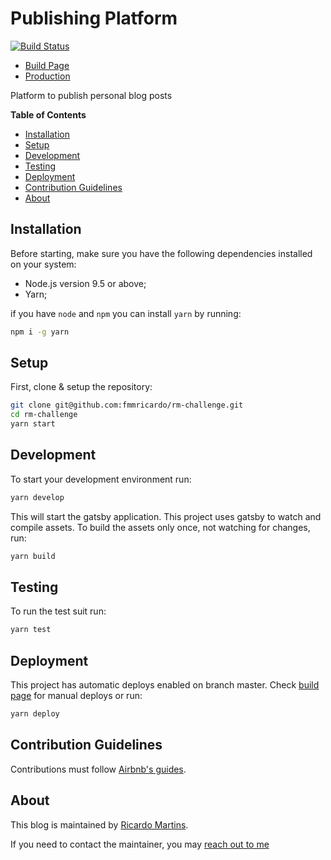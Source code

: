 [build-page]: https://semaphoreci.com/fmmricardo/rm-challenge

# Publishing Platform

[![Build Status](https://semaphoreci.com/api/v1/fmmricardo/rm-challenge/branches/master/badge.svg)](https://fmmricardo.semaphoreci.com)

- [Build Page][build-page]
- [Production](https://tndsblog.netlify.com)

Platform to publish personal blog posts

**Table of Contents**

- [Installation](#installation)
- [Setup](#setup)
- [Development](#development)
- [Testing](#testing)
- [Deployment](#deployment)
- [Contribution Guidelines](#contribution-guidelines)
- [About](#about)

## Installation

Before starting, make sure you have the following dependencies installed on your system:

- Node.js version 9.5 or above;
- Yarn;

if you have `node` and `npm` you can install `yarn` by running:

```bash
npm i -g yarn
```

## Setup

First, clone & setup the repository:

```bash
git clone git@github.com:fmmricardo/rm-challenge.git
cd rm-challenge
yarn start
```

## Development

To start your development environment run:

```bash
yarn develop
```

This will start the gatsby application.
This project uses gatsby to watch and compile assets.
To build the assets only once, not watching for changes, run:

```bash
yarn build
```

## Testing

To run the test suit run:

```bash
yarn test
```

## Deployment

This project has automatic deploys enabled on branch master. Check [build page][build-page] for manual deploys or run:

```bash
yarn deploy
```

## Contribution Guidelines

Contributions must follow [Airbnb's guides](https://github.com/airbnb/javascript).

## About

This blog is maintained by [Ricardo Martins](https://ricardomartins.netlify.com).

If you need to contact the maintainer, you may <a href="mailto:ricardofilipe5@sapo.pt">reach out to me</a>
